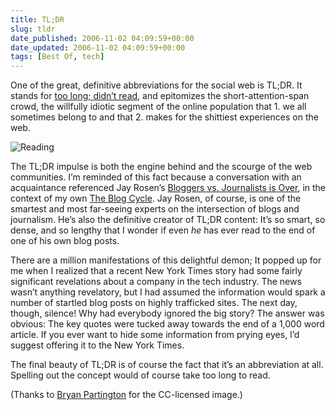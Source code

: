 ```yaml
---
title: TL;DR
slug: tldr
date_published: 2006-11-02 04:09:59+00:00
date_updated: 2006-11-02 04:09:59+00:00
tags: [Best Of, tech]
---
```

One of the great, definitive abbreviations for the social web is TL;DR. It stands for [too long; didn’t read](http://en.wiktionary.org/wiki/TLDR), and epitomizes the short-attention-span crowd, the willfully idiotic segment of the online population that 1. we all sometimes belong to and that 2. makes for the shittiest experiences on the web.

![Reading](https://cdn.glitch.global/b604f391-5a71-425f-90d1-1cece5139a83/reading.jpg?v=1729981840627)

The TL;DR impulse is both the engine behind and the scourge of the web communities. I’m reminded of this fact because a conversation with an acquaintance referenced Jay Rosen’s [Bloggers vs. Journalists is Over](http://journalism.nyu.edu/pubzone/weblogs/pressthink/2005/01/21/berk_essy.html), in the context of my own [The Blog Cycle](/2005/03/21/the_blog_cycle). Jay Rosen, of course, is one of the smartest and most far-seeing experts on the intersection of blogs and journalism. He’s also the definitive creator of TL;DR content: It’s so smart, so dense, and so lengthy that I wonder if even *he* has ever read to the end of one of his own blog posts.

There are a million manifestations of this delightful demon; It popped up for me when I realized that a recent New York Times story had some fairly significant revelations about a company in the tech industry. The news wasn’t anything revelatory, but I had assumed the information would spark a number of startled blog posts on highly trafficked sites. The next day, though, silence! Why had everybody ignored the big story? The answer was obvious: The key quotes were tucked away towards the end of a 1,000 word article. If you ever want to hide some information from prying eyes, I’d suggest offering it to the New York Times.

The final beauty of TL;DR is of course the fact that it’s an abbreviation at all. Spelling out the concept would of course take too long to read.

(Thanks to [Bryan Partington](http://www.flickr.com/photos/striatic/229534338/) for the CC-licensed image.)
